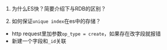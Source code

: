1. 为什么ES快？简要介绍下与RDB的区别？


2. 如何保证`unique index`在es中的存储？

- http request里加参数`op_type = create`，如果存在改字段就报错
- 新建一个字段和`_id`关联
